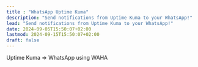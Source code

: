 ```yaml
---
title : "WhatsApp Uptime Kuma"
description: "Send notifications from Uptime Kuma to your WhatsApp!"
lead: "Send notifications from Uptime Kuma to your WhatsApp!"
date: 2024-09-05T15:50:07+02:00
lastmod: 2024-09-15T15:50:07+02:00
draft: false
---
```

Uptime Kuma => WhatsApp using WAHA
